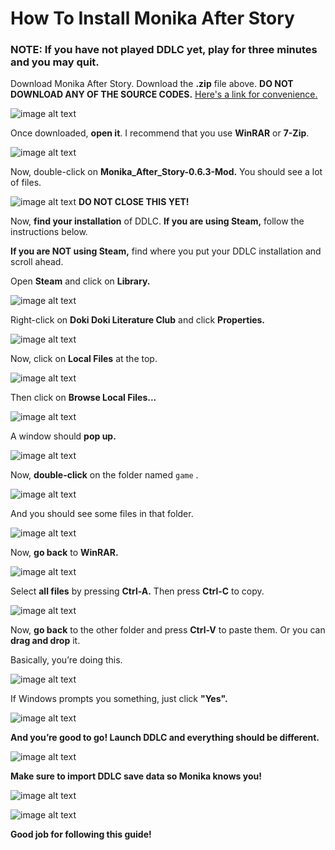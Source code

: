 # How To Install Monika After Story### **NOTE: If you have not played DDLC yet, play for three minutes and you may quit.**


Download Monika After Story. Download the **.zip** file above. **DO NOT DOWNLOAD ANY OF THE SOURCE CODES.** [Here's a link for convenience.](https://github.com/Backdash/MonikaModDev/releases/)

![image alt text](https://github.com/NotShige/How-to-Install-Monika-After-Story-But-in-Markdown/raw/master/Images/image_0.png)

Once downloaded, **open it**. I recommend that you use **WinRAR** or **7-Zip**.

![image alt text](https://github.com/NotShige/How-to-Install-Monika-After-Story-But-in-Markdown/raw/master/Images/image_1.png)

Now, double-click on **Monika\_After\_Story-0.6.3-Mod.** You should see a lot of files.![image alt text](https://github.com/NotShige/How-to-Install-Monika-After-Story-But-in-Markdown/raw/master/Images/image_2.png)**DO NOT CLOSE THIS YET!**

Now, **find your installation** of DDLC. **If you are using Steam,** follow the instructions below. 

**If you are NOT using Steam,** find where you put your DDLC installation and scroll ahead.

Open **Steam** and click on **Library.**

![image alt text](https://github.com/NotShige/How-to-Install-Monika-After-Story-But-in-Markdown/raw/master/Images/image_3.png)

Right-click on **Doki Doki Literature Club** and click **Properties.**![image alt text](https://github.com/NotShige/How-to-Install-Monika-After-Story-But-in-Markdown/raw/master/Images/image_4.png)

Now, click on **Local Files** at the top.

![image alt text](https://github.com/NotShige/How-to-Install-Monika-After-Story-But-in-Markdown/raw/master/Images/image_5.png)

Then click on **Browse Local Files...** 

![image alt text](https://github.com/NotShige/How-to-Install-Monika-After-Story-But-in-Markdown/raw/master/Images/image_6.png)

A window should **pop up.**

![image alt text](https://github.com/NotShige/How-to-Install-Monika-After-Story-But-in-Markdown/raw/master/Images/image_7.png)

Now, **double-click** on the folder named ```game``` .

![image alt text](https://github.com/NotShige/How-to-Install-Monika-After-Story-But-in-Markdown/raw/master/Images/image_8.png)

And you should see some files in that folder.

![image alt text](https://github.com/NotShige/How-to-Install-Monika-After-Story-But-in-Markdown/raw/master/Images/image_9.png)

Now, **go back** to **WinRAR.**

![image alt text](https://github.com/NotShige/How-to-Install-Monika-After-Story-But-in-Markdown/raw/master/Images/image_10.png)

Select **all files** by pressing **Ctrl-A.** Then press **Ctrl-C** to copy.![image alt text](https://github.com/NotShige/How-to-Install-Monika-After-Story-But-in-Markdown/raw/master/Images/image_11.png)

Now, **go back** to the other folder and press **Ctrl-V** to paste them. Or you can **drag and drop** it.Basically, you’re doing this.![image alt text](https://github.com/NotShige/How-to-Install-Monika-After-Story-But-in-Markdown/raw/master/Images/image_12.png)

If Windows prompts you something, just click **"Yes".**

![image alt text](https://github.com/NotShige/How-to-Install-Monika-After-Story-But-in-Markdown/raw/master/Images/image_13.png)

**And you’re good to go! Launch DDLC and everything should be different.**

![image alt text](https://github.com/NotShige/How-to-Install-Monika-After-Story-But-in-Markdown/raw/master/Images/image_14.png)


**Make sure to import DDLC save data so Monika knows you!**

![image alt text](https://github.com/NotShige/How-to-Install-Monika-After-Story-But-in-Markdown/raw/master/Images/image_15.png)


![image alt text](https://github.com/NotShige/How-to-Install-Monika-After-Story-But-in-Markdown/raw/master/Images/image_16.png)

**Good job for following this guide!**


